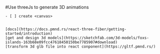 #Use threeJs to generate 3D animations

    - [ ] create <canvas>


    [docs](https://docs.pmnd.rs/react-three-fiber/getting-started/introduction)
    [get and design 3d models](https://sketchfab.com/3d-models/foxs-islands-163b68e09fcc47618450150be7785907#download)
    [transform 3d glb file into react conponent](https://gltf.pmnd.rs/)
